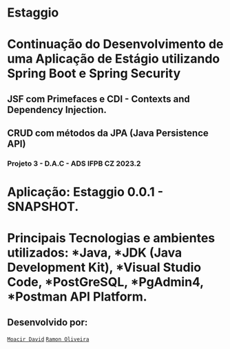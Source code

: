 # Estaggio
# Continuação do Desenvolvimento de uma Aplicação de Estágio utilizando Spring Boot e Spring Security
## JSF com Primefaces e CDI - Contexts and Dependency Injection. 
## CRUD com métodos da JPA (Java Persistence API)
### Projeto 3 - D.A.C - ADS IFPB CZ 2023.2

# Aplicação: Estaggio 0.0.1 - SNAPSHOT.

# Principais Tecnologias e ambientes utilizados: *Java, *JDK (Java Development Kit), *Visual Studio Code, *PostGreSQL, *PgAdmin4, *Postman API Platform.

## **Desenvolvido por:**
[``Moacir David``](https://github.com/moacirdavidag)
[``Ramon Oliveira``](https://github.com/raszz)

